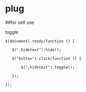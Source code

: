 # plug

##for self use

*toggle*

`$(document).ready(function () {`

`   $(".hidetext").hide();`

`   $("button").click(function () {`

`       $(".hidetext").toggle();`

`   });`

`});`
